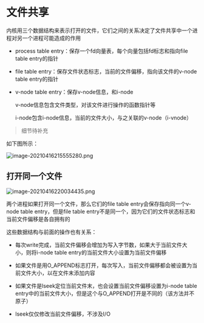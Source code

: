 # 文件共享

内核用三个数据结构来表示打开的文件，它们之间的关系决定了文件共享中一个进程对另一个进程可能造成的作用

* process table entry：保存一个fd向量表，每个向量包括fd标志和指向file table entry的指针

* file table entry：保存文件状态标志，当前的文件偏移，指向该文件的v-node table entry的指针

* v-node table entry：保存v-node信息，和i-node

  v-node信息包含文件类型，对该文件进行操作的函数指针等

  i-node包含i-node信息，当前的文件大小，与之关联的v-node（i-vnode）

> 细节待补充

如下图所示：

![image-20210416215555280.png](https://i.loli.net/2021/04/25/v5JoQrWIYiDlp81.png)

## 打开同一个文件

![image-20210416220034435.png](https://i.loli.net/2021/04/25/5ZvJb3CFuHlRocN.png)

两个进程如果打开同一个文件，那么它们的file table entry会保存指向同一个v-node table entry，但是file table entry不是同一个，因为它们的文件状态标志和当前文件偏移是各自拥有的

这些数据结构与前面的操作也有关系：

* 每次write完成，当前文件偏移会增加为写入字节数，如果大于当前文件大小，则将i-node table entry的当前文件大小设置为当前文件偏移
* 如果文件是用O_APPEND标志打开，每次写入，当前文件偏移都会被设置为当前文件大小，以在文件末添加内容
* 如果文件是lseek定位当前文件末，也会设置当前文件偏移设置为i-node table entry中的当前文件大小，但是这个与O_APPEND打开是不同的（该方法并不原子）

* lseek仅仅修改当前文件偏移，不涉及I/O